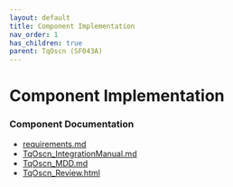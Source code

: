```yaml
---
layout: default
title: Component Implementation
nav_order: 1
has_children: true
parent: TqOscn (SF043A)
---
```

# Component Implementation
### Component Documentation

- [requirements.md](doc/requirements.md)
- [TqOscn_IntegrationManual.md](doc/TqOscn_IntegrationManual.md)
- [TqOscn_MDD.md](doc/TqOscn_MDD.md)
- [TqOscn_Review.html](doc/TqOscn_Review.html)

